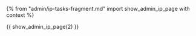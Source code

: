 {% from "admin/ip-tasks-fragment.md" import show_admin_ip_page with context %}

{{ show_admin_ip_page(2) }}

